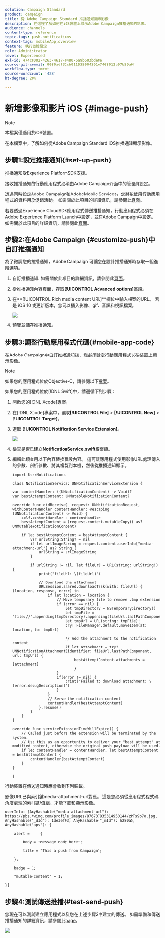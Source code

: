 ```yaml
---
solution: Campaign Standard
product: campaign
title: 從 Adobe Campaign Standard 推播通知顯示影像
description: 在這裡了解如何在iOS裝置上顯示Adobe Campaign推播通知的影像。
audience: channels
content-type: reference
topic-tags: push-notifications
context-tags: mobileApp,overview
feature: 執行個體設定
role: Administrator
level: Experienced
exl-id: 474c8002-4263-4617-9480-6a9b603bde8e
source-git-commit: 0080adf32cb011535004391e7468012a07b59a9f
workflow-type: tm+mt
source-wordcount: '428'
ht-degree: 20%

---
```


# 新增影像和影片 iOS {#image-push}

>[!NOTE]
>
>本檔案僅適用於iOS裝置。

在本檔案中，了解如何從Adobe Campaign Standard iOS推播通知顯示影像。

## 步驟1:設定推播通知{#set-up-push}

推播通知受Experience PlatformSDK支援。

接收推播通知的行動應用程式必須由Adobe Campaign介面中的管理員設定。

透過同時設定Adobe Campaign和AdobeMobile Services，您將能使用行動應用程式的資料用於促銷活動。 如需關於此項目的詳細資訊，請參閱此[頁面](https://helpx.adobe.com/tw/campaign/kb/configuring-app-sdk.html)。

若要透過Experience CloudSDK應用程式傳送推播通知，行動應用程式必須在Adobe Experience Platform Launch中設定，並在Adobe Campaign中設定。 如需關於此項目的詳細資訊，請參閱此[頁面](https://helpx.adobe.com/tw/campaign/kb/configuring-app-sdk.html#ChannelspecificapplicationconfigurationinAdobeCampaign)。

## 步驟2:在Adobe Campaign {#customize-push}中自訂推播通知

為了微調您的推播通知，Adobe Campaign 可讓您在設計推播通知時存取一組進階選項。

1. 自訂推播通知. 如需關於此項目的詳細資訊，請參閱此[頁面](../../channels/using/preparing-and-sending-a-push-notification.md)。

1. 從推播通知內容頁面，存取&#x200B;**[!UICONTROL Advanced options]**&#x200B;區段。

1. 在&#x200B;**[!UICONTROL Rich media content URL]**欄位中輸入檔案的URL。
若是 iOS 10 或更新版本，您可以插入影像、gif、音訊和視訊檔案。

   ![](assets/push_notif_advanced_6.png)

1. 預覽並儲存推播通知。

## 步驟3:調整行動應用程式代碼{#mobile-app-code}

在Adobe Campaign中自訂推播通知後，您必須設定行動應用程式以在裝置上顯示影像。

>[!NOTE]
>
>如果您的應用程式位於Objective-C，請參閱以下[檔案](https://experienceleague.adobe.com/docs/mobile-services/ios/messaging-ios/push-messaging/c-set-up-rich-push-notif-ios.html)。

如果您的應用程式位於[!DNL Swift]中，請遵循下列步驟：

1. 開啟您的[!DNL Xcode]專案。

1. 在[!DNL Xcode]專案中，選取&#x200B;**[!UICONTROL File]** > **[!UICONTROL New]** > **[!UICONTROL Target]**。

1. 選取 **[!UICONTROL Notification Service Extension]**。

   ![](assets/push_notif_advanced_12.png)

1. 檢查是否已建立&#x200B;**NotificationService.swift**&#x200B;檔案類。

1. 編輯此類並用以下內容替換預設內容。
這可讓應用程式使用影像URL處理傳入的參數、剖析參數、將其複製到本機，然後從推播通知顯示。

   ```
   import UserNotifications
   
   class NotificationService: UNNotificationServiceExtension {
   
   var contentHandler: ((UNNotificationContent) -> Void)?
   var bestAttemptContent: UNMutableNotificationContent?
   
   override func didReceive(_ request: UNNotificationRequest, withContentHandler contentHandler: @escaping (UNNotificationContent) -> Void) {
       self.contentHandler = contentHandler
       bestAttemptContent = (request.content.mutableCopy() as? UNMutableNotificationContent)
   
       if let bestAttemptContent = bestAttemptContent {
           var urlString:String? = nil
           if let urlImageString = request.content.userInfo["media-attachment-url"] as? String {
               urlString = urlImageString
           }
   
           if urlString != nil, let fileUrl = URL(string: urlString!) {
               print("fileUrl: \(fileUrl)")
   
               // Download the attachment
               URLSession.shared.downloadTask(with: fileUrl) { (location, response, error) in
                   if let location = location {
                       // Move temporary file to remove .tmp extension
                       if (error == nil) {
                           let tmpDirectory = NSTemporaryDirectory()
                           let tmpFile = "file://".appending(tmpDirectory).appending(fileUrl.lastPathComponent)
                           let tmpUrl = URL(string: tmpFile)!
                           try! FileManager.default.moveItem(at: location, to: tmpUrl)
   
                           // Add the attachment to the notification content
                           if let attachment = try? UNNotificationAttachment(identifier: fileUrl.lastPathComponent, url: tmpUrl) {
                               bestAttemptContent.attachments = [attachment]
                               }
                       }
                       if(error != nil) {
                           print("Failed to download attachment: \(error.debugDescription)")
                       }
                   }
                   // Serve the notification content
                   contentHandler(bestAttemptContent)
               }.resume()
           }
       }
   }
   
   override func serviceExtensionTimeWillExpire() {
       // Called just before the extension will be terminated by the system.
       // Use this as an opportunity to deliver your "best attempt" at modified content, otherwise the original push payload will be used.
       if let contentHandler = contentHandler, let bestAttemptContent = bestAttemptContent {
           contentHandler(bestAttemptContent)
       }
   }
   
   }
   ```

行動裝置在傳送通知時應會收到下列裝載。

影像URL已與索引鍵media-attachment-url對應。 這是您必須從應用程式程式碼角度處理的索引鍵/值組，才能下載和顯示影像。

```
userInfo: [AnyHashable("media-attachment-url"): https://pbs.twimg.com/profile_images/876737835314950144/zPTs9b7o.jpg, AnyHashable("_dId"): 1de3ef93, AnyHashable("_mId"): h280a5, AnyHashable("aps"): {
 
    alert =     {
 
        body = "Message Body here";
 
        title = "This a push from Campaign";
 
    };
 
    badge = 1;
 
    "mutable-content" = 1;
 
}]
```

## 步驟4:測試傳送推播{#test-send-push}

您現在可以測試建立應用程式以及您在上述步驟2中建立的傳送。 如需準備和傳送推播通知的詳細資訊，請參閱此[page](../../channels/using/preparing-and-sending-a-push-notification.md)。

![](assets/push_notif_advanced_34.png)
